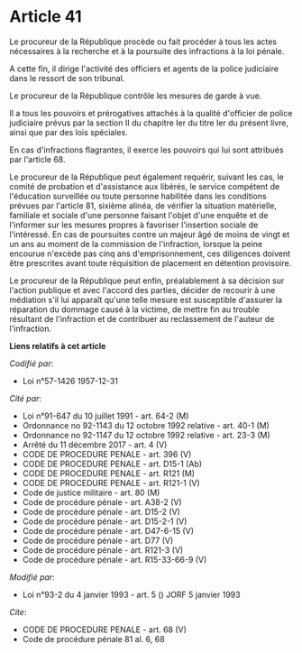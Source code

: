 # Article 41

Le procureur de la République procède ou fait procéder à tous les actes nécessaires à la recherche et à la poursuite des
infractions à la loi pénale.

A cette fin, il dirige l'activité des officiers et agents de la police judiciaire dans le ressort de son tribunal.

Le procureur de la République contrôle les mesures de garde à vue.

Il a tous les pouvoirs et prérogatives attachés à la qualité d'officier de police judiciaire prévus par la section II du
chapitre Ier du titre Ier du présent livre, ainsi que par des lois spéciales.

En cas d'infractions flagrantes, il exerce les pouvoirs qui lui sont attribués par l'article 68.

Le procureur de la République peut également requérir, suivant les cas, le comité de probation et d'assistance aux libérés,
le service compétent de l'éducation surveillée ou toute personne habilitée dans les conditions prévues par l'article 81,
sixième alinéa, de vérifier la situation matérielle, familiale et sociale d'une personne faisant l'objet d'une enquête et de
l'informer sur les mesures propres à favoriser l'insertion sociale de l'intéressé. En cas de poursuites contre un majeur âgé
de moins de vingt et un ans au moment de la commission de l'infraction, lorsque la peine encourue n'excède pas cinq ans
d'emprisonnement, ces diligences doivent être prescrites avant toute réquisition de placement en détention provisoire.

Le procureur de la République peut enfin, préalablement à sa décision sur l'action publique et avec l'accord des parties,
décider de recourir à une médiation s'il lui apparaît qu'une telle mesure est susceptible d'assurer la réparation du dommage
causé à la victime, de mettre fin au trouble résultant de l'infraction et de contribuer au reclassement de l'auteur de
l'infraction.

**Liens relatifs à cet article**

_Codifié par_:

  - Loi n°57-1426 1957-12-31

_Cité par_:

  - Loi n°91-647 du 10 juillet 1991 - art. 64-2 (M)
  - Ordonnance no 92-1143 du 12 octobre 1992 relative  - art. 40-1 (M)
  - Ordonnance no 92-1147 du 12 octobre 1992 relative  - art. 23-3 (M)
  - Arrêté du 11 décembre 2017 - art. 4 (V)
  - CODE DE PROCEDURE PENALE - art. 396 (V)
  - CODE DE PROCEDURE PENALE - art. D15-1 (Ab)
  - CODE DE PROCEDURE PENALE - art. R121 (M)
  - CODE DE PROCEDURE PENALE - art. R121-1 (V)
  - Code de justice militaire - art. 80 (M)
  - Code de procédure pénale - art. A38-2 (V)
  - Code de procédure pénale - art. D15-2 (V)
  - Code de procédure pénale - art. D15-2-1 (V)
  - Code de procédure pénale - art. D47-6-15 (V)
  - Code de procédure pénale - art. D77 (V)
  - Code de procédure pénale - art. R121-3 (V)
  - Code de procédure pénale - art. R15-33-66-9 (V)

_Modifié par_:

  - Loi n°93-2 du 4 janvier 1993 - art. 5 () JORF 5 janvier 1993

_Cite_:

  - CODE DE PROCEDURE PENALE - art. 68 (V)
  - Code de procédure pénale 81 al. 6, 68
